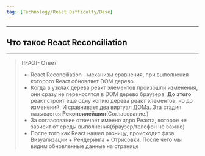 ```yaml
---
tag: [Technology/React Difficulty/Base]
---
```

----
## Что такое React Reconciliation
----
> [!FAQ]- Ответ
> - React Reconciliation - механизм сравнения, при выполнения которого React обновляет DOM дерево.
> - Когда в узклах дерева реакт элементов произошли изменения, они сразу не переносятся в DOM дерево браузера. **До этого** реакт строит еще одну копию дерева реакт элементов, но до изменений. И сравнивает два виртуал ДОМа. Эта стадия называется **Реконсилейшин**(Согласование.)
> - За согласование отвечает имеено ядро Реакта, которое не зависит от среды выполнения(браузер/телефон не важно)
> - После того как React нашел разницу, происходит фаза Визуализации + Рендеринга + Отрисовки. После чего мы видим обновленные данные на странице